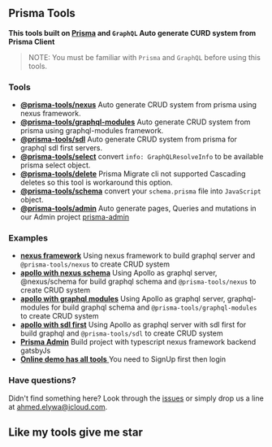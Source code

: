 ## Prisma Tools

**This tools built on [Prisma](https://prisma.io) and `GraphQL` Auto generate CURD system from Prisma Client**

> NOTE: You must be familiar with `Prisma` and `GraphQL` before using this tools.

### Tools

- [**@prisma-tools/nexus**](./packages/nexus) Auto generate CRUD system from prisma using nexus framework.
- [**@prisma-tools/graphql-modules**](./packages/graphql-modules) Auto generate CRUD system from prisma using graphql-modules framework.
- [**@prisma-tools/sdl**](./packages/sdl) Auto generate CRUD system from prisma for graphql sdl first servers.
- [**@prisma-tools/select**](./packages/select) convert `info: GraphQLResolveInfo` to be available prisma select object.
- [**@prisma-tools/delete**](./packages/delete) Prisma Migrate cli not supported Cascading deletes so this tool is workaround this option.
- [**@prisma-tools/schema**](./packages/schema) convert your `schema.prisma` file into `JavaScript` object.
- [**@prisma-tools/admin**](./packages/admin) Auto generate pages, Queries and mutations in our Admin project [prisma-admin](./examples/admin-gatsby)

### Examples

- [**nexus framework**](./examples/nexus) Using nexus framework to build graphql server and `@prisma-tools/nexus` to create CRUD system
- [**apollo with nexus schema**](./examples/apollo-nexus-schema) Using Apollo as graphql server, @nexus/schema for build graphql schema and `@prisma-tools/nexus` to create CRUD system
- [**apollo with graphql modules**](./examples/graphql-modules) Using Apollo as graphql server, graphql-modules for build graphql schema and `@prisma-tools/graphql-modules` to create CRUD system
- [**apollo with sdl first**](./examples/apollo-sdl-first) Using Apollo as graphql server with sdl first for build graphql and `@prisma-tools/sdl` to create CRUD system
- [**Prisma Admin**](./examples/admin-gatsby) Build project with typescript nexus framework backend gatsbyJs
- [**Online demo has all tools** ](http://prisma-admin.ahmedelywa.com/) You need to SignUp first then login

### Have questions?

Didn't find something here? Look through the [issues](https://github.com/AhmedElywa/prisma-tools/issues) or simply drop us a line at <ahmed.elywa@icloud.com>.

## Like my tools give me star
